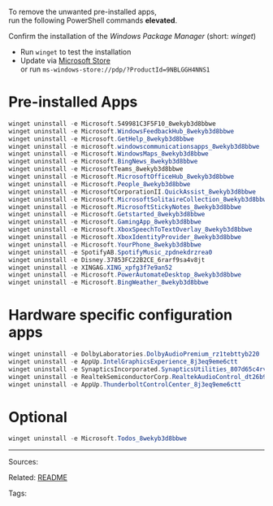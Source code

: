 To remove the unwanted pre-installed apps,  
run the following PowerShell commands **elevated**.

Confirm the installation of the _Windows Package Manager_ (short: _winget_)
- Run `winget` to test the installation
- Update via [Microsoft Store](https://microsoft.com/store/productID/9nblggh4nns1)  
    or run `ms-windows-store://pdp/?ProductId=9NBLGGH4NNS1`


# Pre-installed Apps

```powershell
winget uninstall -e Microsoft.549981C3F5F10_8wekyb3d8bbwe                  # Cortana
winget uninstall -e Microsoft.WindowsFeedbackHub_8wekyb3d8bbwe             # Feedback Hub
winget uninstall -e Microsoft.GetHelp_8wekyb3d8bbwe                        # Get Help
winget uninstall -e microsoft.windowscommunicationsapps_8wekyb3d8bbwe      # Mail and Calendar
winget uninstall -e Microsoft.WindowsMaps_8wekyb3d8bbwe                    # Maps
winget uninstall -e Microsoft.BingNews_8wekyb3d8bbwe                       # Microsoft News
winget uninstall -e MicrosoftTeams_8wekyb3d8bbwe                           # Microsoft Teams
winget uninstall -e Microsoft.MicrosoftOfficeHub_8wekyb3d8bbwe             # Office
winget uninstall -e Microsoft.People_8wekyb3d8bbwe                         # People
winget uninstall -e MicrosoftCorporationII.QuickAssist_8wekyb3d8bbwe       # Quick Assist
winget uninstall -e Microsoft.MicrosoftSolitaireCollection_8wekyb3d8bbwe   # Solitaire Collection
winget uninstall -e Microsoft.MicrosoftStickyNotes_8wekyb3d8bbwe           # Sticky Notes
winget uninstall -e Microsoft.Getstarted_8wekyb3d8bbwe                     # Tips
winget uninstall -e Microsoft.GamingApp_8wekyb3d8bbwe                      # Xbox
winget uninstall -e Microsoft.XboxSpeechToTextOverlay_8wekyb3d8bbwe        # Xbox Game Speech Window
winget uninstall -e Microsoft.XboxIdentityProvider_8wekyb3d8bbwe           # Xbox Identity Provider
winget uninstall -e Microsoft.YourPhone_8wekyb3d8bbwe                      # Your Phone
winget uninstall -e SpotifyAB.SpotifyMusic_zpdnekdrzrea0                   # Spotify Music
winget uninstall -e Disney.37853FC22B2CE_6rarf9sa4v8jt                     # Disney+
winget uninstall -e XINGAG.XING_xpfg3f7e9an52                              # XING
winget uninstall -e Microsoft.PowerAutomateDesktop_8wekyb3d8bbwe           # Power Automate
winget uninstall -e Microsoft.BingWeather_8wekyb3d8bbwe                    # Weather
```

# Hardware specific configuration apps

```powershell
winget uninstall -e DolbyLaboratories.DolbyAudioPremium_rz1tebttyb220      # Dolby Audio Premium
winget uninstall -e AppUp.IntelGraphicsExperience_8j3eq9eme6ctt            # Intel® Graphics Command Center
winget uninstall -e SynapticsIncorporated.SynapticsUtilities_807d65c4rvak2 # PrebootManager
winget uninstall -e RealtekSemiconductorCorp.RealtekAudioControl_dt26b99r8h8gj # Realtek Audio Control
winget uninstall -e AppUp.ThunderboltControlCenter_8j3eq9eme6ctt           # ThunderboltTM Control Center
```

# Optional

```powershell
winget uninstall -e Microsoft.Todos_8wekyb3d8bbwe                          # Microsoft To Do
```


---


Sources:

Related:
[README](../README.md)

Tags:
